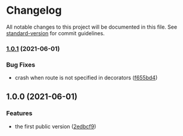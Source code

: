 # Changelog

All notable changes to this project will be documented in this file. See [standard-version](https://github.com/conventional-changelog/standard-version) for commit guidelines.

### [1.0.1](https://github.com/axiac/maroco/compare/v1.0.0...v1.0.1) (2021-06-01)


### Bug Fixes

* crash when route is not specified in decorators ([f655bd4](https://github.com/axiac/maroco/commit/f655bd4f10574a716b1e9d250b6fa4bdb1d19610))

## 1.0.0 (2021-06-01)


### Features

* the first public version ([2edbcf9](https://github.com/axiac/maroco/commit/2edbcf9e7e106e005252e906b3c5ef8538d1031a))
